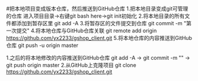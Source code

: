 #把本地项目变成版本仓库，然后推送到GitHub仓库
1.把本地目录变成git可管理的仓库
	进入项目目录->右键git bash here->git init初始化
2.将本地目录的所有文件都添加到暂存区里
	git add -A 
3.将暂存区的文件提交到仓库
	git commit -m "第一次提交"
4.将本地仓库与GitHub仓库关联
	git remote add origin https://github.com/yx2233/gshop_client.git 
5.将本地仓库的内容推送到GitHub仓库
	git push -u origin master


1.之后的将本地修改的内容推送到GitHub仓库
	git add -A -> git commit -m "" -> git push origin master
2.从GitHub上克隆项目
	git clone https://github.com/yx2233/gshop_client.git



